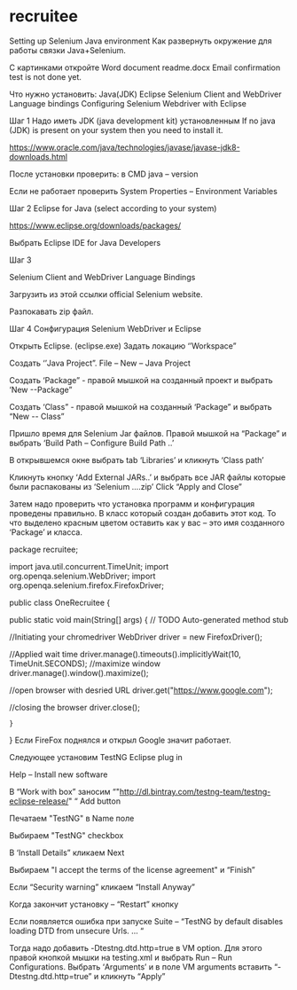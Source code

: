 # recruitee
Setting up Selenium Java environment
Как развернуть окружение для работы связки Java+Selenium.

С картинками откройте Word document readme.docx
Email confirmation test is not done yet.

Что нужно установить:
Java(JDK)
Eclipse
Selenium Client and WebDriver Language bindings
Configuring Selenium Webdriver with Eclipse

Шаг 1
Надо иметь JDK (java development kit) установленным
If no java (JDK) is present on your system then you need to install it.

https://www.oracle.com/java/technologies/javase/javase-jdk8-downloads.html

После установки проверить:  в CMD  java – version
 
Если не работает проверить System Properties – Environment Variables
 


 

Шаг 2
Eclipse for Java   (select according to your system)

https://www.eclipse.org/downloads/packages/

Выбрать   Eclipse IDE for Java Developers
 
Шаг 3

Selenium Client and WebDriver Language Bindings

Загрузить из этой ссылки official Selenium website. 



 

Разпокавать zip файл.

Шаг 4
Сонфигурация Selenium WebDriver и Eclipse

Открыть Eclipse. (eclipse.exe)
Задать локацию ‘’Workspace”

 

Создать ‘’Java Project”. File – New – Java Project

 

Создать ‘Package” - правой мышкой на созданный проект и выбрать ‘New --Package”

 

Создать ‘Class” - правой мышкой на созданный ‘Package” и выбрать “New -- Class”

 

Пришло время для Selenium Jar файлов. Правой мышкой на “Package” и выбрать ‘Build Path – Configure Build Path ..’


 

В открывшемся окне выбрать tab ‘Libraries’ и кликнуть ‘Class path’

 

Кликнуть кнопку ‘Add External JARs..’ и выбрать все JAR файлы которые были распакованы из ‘Selenium ….zip’ Click “Apply and Close”

Затем надо проверить что установка программ и конфигурация проведены правильно.
В класс который создан добавить этот код. То что выделено красным цветом оставить как у вас – это имя созданного ‘Package’ и класса.

package recruitee;

import java.util.concurrent.TimeUnit;
import org.openqa.selenium.WebDriver;
import org.openqa.selenium.firefox.FirefoxDriver;

public class OneRecruitee {

public static void main(String[] args) {
// TODO Auto-generated method stub


//Initiating your chromedriver
WebDriver driver = new FirefoxDriver();

//Applied wait time
driver.manage().timeouts().implicitlyWait(10, TimeUnit.SECONDS);
//maximize window
driver.manage().window().maximize();

//open browser with desried URL
driver.get("https://www.google.com");

//closing the browser
driver.close();


	}

}
Если FireFox поднялся и открыл Google значит работает.

Следующее установим TestNG Eclipse plug in 

Help – Install new software
 

В “Work with box” заносим
	“"http://dl.bintray.com/testng-team/testng-eclipse-release/" “
Add button

 

Печатаем "TestNG" в Name поле

 

Выбираем "TestNG" checkbox
 

В ‘Install Details” кликаем Next

Выбираем "I accept the terms of the license agreement" и “Finish”

 

Если “Security warning” кликаем “Install Anyway”

Когда закончит установку – “Restart” кнопку


Если появляется ошибка при запуске Suite – “TestNG by default disables loading DTD from unsecure Urls. … “

Тогда надо добавить -Dtestng.dtd.http=true в VM option. Для этого правой кнопкой мышки на testing.xml и выбрать Run – Run Configurations. Выбрать ‘Arguments’ и в поле VM arguments вставить “-Dtestng.dtd.http=true” и кликнуть “Apply”
 




